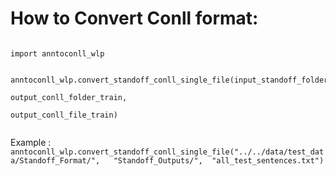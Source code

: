 How to Convert Conll format:
======


```

import anntoconll_wlp


anntoconll_wlp.convert_standoff_conll_single_file(input_standoff_folder, 
													output_conll_folder_train, 
													output_conll_file_train)


```

Example : `anntoconll_wlp.convert_standoff_conll_single_file("../../data/test_data/Standoff_Format/",  
								                            "Standoff_Outputs/", 
															"all_test_sentences.txt")`


